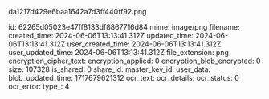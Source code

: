 da1217d429e6baa1642a7d3ff440ff92.png

id: 62265d05023e47ff8133df8867716d84
mime: image/png
filename: 
created_time: 2024-06-06T13:13:41.312Z
updated_time: 2024-06-06T13:13:41.312Z
user_created_time: 2024-06-06T13:13:41.312Z
user_updated_time: 2024-06-06T13:13:41.312Z
file_extension: png
encryption_cipher_text: 
encryption_applied: 0
encryption_blob_encrypted: 0
size: 107328
is_shared: 0
share_id: 
master_key_id: 
user_data: 
blob_updated_time: 1717679621312
ocr_text: 
ocr_details: 
ocr_status: 0
ocr_error: 
type_: 4